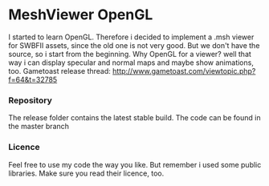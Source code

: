 # MeshViewer OpenGL

I started to learn OpenGL. Therefore i decided to implement a .msh viewer for SWBFII assets, since the old one
is not very good. But we don't have the source, so i start from the beginning.
Why OpenGL for a viewer?
well that way i can display specular and normal maps and maybe show animations, too.
Gametoast release thread: http://www.gametoast.com/viewtopic.php?f=64&t=32785


### Repository

The release folder contains the latest stable build. The code can be found in the master branch


### Licence
Feel free to use my code the way you like. But remember i used some public libraries. Make sure you read their
licence, too.




